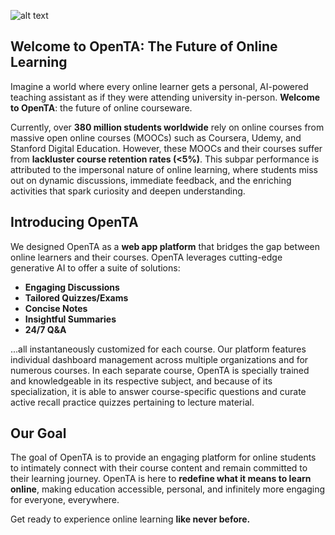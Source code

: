 ![alt text](https://i.ibb.co/bbJM0K2/Open-TA-Dark-Cut.png)
## Welcome to OpenTA: The Future of Online Learning

Imagine a world where every online learner gets a personal, AI-powered teaching assistant as if they were attending university in-person. **Welcome to OpenTA**: the future of online courseware.

Currently, over **380 million students worldwide** rely on online courses from massive open online courses (MOOCs) such as Coursera, Udemy, and Stanford Digital Education. However, these MOOCs and their courses suffer from **lackluster course retention rates (<5%)**. This subpar performance is attributed to the impersonal nature of online learning, where students miss out on dynamic discussions, immediate feedback, and the enriching activities that spark curiosity and deepen understanding.

## Introducing OpenTA

We designed OpenTA as a **web app platform** that bridges the gap between online learners and their courses. OpenTA leverages cutting-edge generative AI to offer a suite of solutions:

- **Engaging Discussions**
- **Tailored Quizzes/Exams**
- **Concise Notes**
- **Insightful Summaries**
- **24/7 Q&A**

...all instantaneously customized for each course. Our platform features individual dashboard management across multiple organizations and for numerous courses. In each separate course, OpenTA is specially trained and knowledgeable in its respective subject, and because of its specialization, it is able to answer course-specific questions and curate active recall practice quizzes pertaining to lecture material.

## Our Goal

The goal of OpenTA is to provide an engaging platform for online students to intimately connect with their course content and remain committed to their learning journey. OpenTA is here to **redefine what it means to learn online**, making education accessible, personal, and infinitely more engaging for everyone, everywhere.

Get ready to experience online learning **like never before.**
